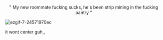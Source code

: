 <p align="center">
 "  My new roommate fucking sucks, he's been strip mining in the fucking pantry  "

  ![ezgif-7-24571970ec](https://github.com/user-attachments/assets/1bc764bd-f81b-47aa-b292-079317544576)



it wont center guh,, 
